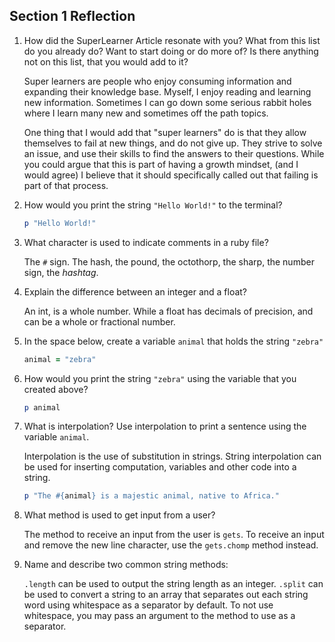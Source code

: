 ## Section 1 Reflection

1. How did the SuperLearner Article resonate with you? What from this list do you already do? Want to start doing or do more of? Is there anything not on this list, that you would add to it?

   Super learners are people who enjoy consuming information and expanding their knowledge base. Myself, I enjoy reading and learning new information. Sometimes I can go down some serious rabbit holes where I learn many new and sometimes off the path topics.  

   One thing that I would add that "super learners" do is that they allow themselves to fail at new things, and do not give up. They strive to solve an issue, and use their skills to find the answers to their questions. While you could argue that this is part of having a growth mindset, (and I would agree) I believe that it should specifically called out that failing is part of that process.

1. How would you print the string `"Hello World!"` to the terminal?

     ```ruby
     p "Hello World!"
     ```

1. What character is used to indicate comments in a ruby file?

   The `#` sign. The hash, the pound, the octothorp, the sharp, the number sign, the *hashtag*.

1. Explain the difference between an integer and a float?

   An int, is a whole number. While a float has decimals of precision, and can be a whole or fractional number.

1. In the space below, create a variable `animal` that holds the string `"zebra"`

   ```ruby
   animal = "zebra"
   ```

1. How would you print the string `"zebra"` using the variable that you created above?

   ```ruby
   p animal
   ```

1. What is interpolation? Use interpolation to print a sentence using the variable `animal`.

   Interpolation is the use of substitution in strings. String interpolation can be used for inserting computation, variables and other code into a string.

   ```ruby
   p "The #{animal} is a majestic animal, native to Africa."
   ```

1. What method is used to get input from a user?

   The method to receive an input from the user is `gets`. To receive an input and remove the new line character, use the `gets.chomp` method instead.

1. Name and describe two common string methods:

   `.length` can be used to output the string length as an integer.
   `.split` can be used to convert a string to an array that separates out each string word using whitespace as a separator by default. To not use whitespace, you may pass an argument to the method to use as a separator.
